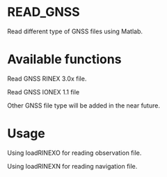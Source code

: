 # READ_GNSS

Read different type of GNSS files using Matlab.

# Available functions

Read GNSS RINEX 3.0x file.

Read GNSS IONEX 1.1 file

Other GNSS file type will be added in the near future.

# Usage

Using loadRINEXO for reading observation file.

Using loadRINEXN for reading navigation file.
